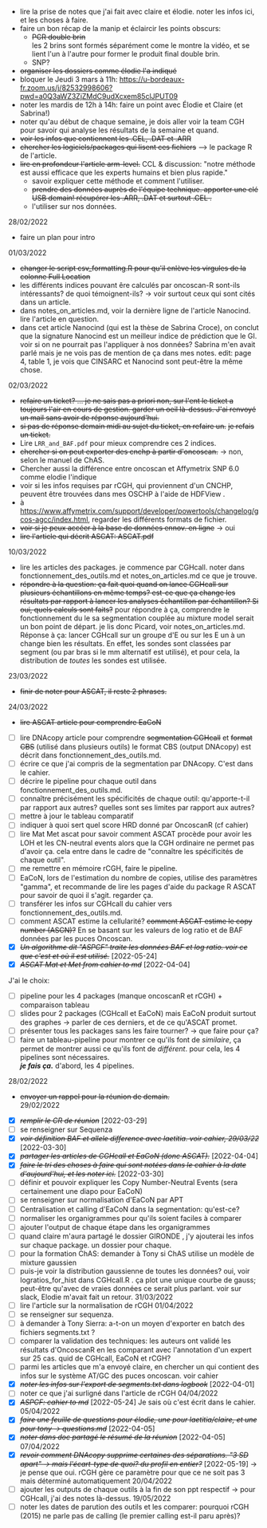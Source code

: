 - lire la prise de notes que j'ai fait avec claire et élodie. noter les infos ici, et les choses à faire.
- faire un bon récap de la manip et éclaircir les points obscurs:
    - ~~PCR double brin~~\
    les 2 brins sont formés séparément come le montre la vidéo, et se lient l'un à l'autre pour former le produit final double brin.
    - SNP?
- ~~organiser les dossiers comme élodie l'a indiqué~~
- bloquer le Jeudi 3 mars à 11h: https://u-bordeaux-fr.zoom.us/j/82532998606?pwd=a0Q3aWZ3ZjZMdC9udXcxem85clJPUT09
- noter les mardis de 12h à 14h: faire un point avec Élodie et Claire (et Sabrina!)
- noter qu'au début de chaque semaine, je dois aller voir la team CGH pour savoir qui analyse les résultats de la semaine et quand.
- ~~voir les infos que contiennent les .CEL, .DAT et .ARR~~
- ~~chercher les logiciels/packages qui lisent ces fichiers~~ --> le package R de l'article.
- ~~lire en profondeur l'article arm-level.~~ CCL & discussion: "notre méthode est aussi efficace que les experts humains et bien plus rapide."
    - savoir expliquer cette méthode et comment l'utiliser.
    - ~~prendre des données auprès de l'équipe technique. apporter une clé USB demain! récupérer les .ARR, .DAT et surtout .CEL .~~
    - l'utiliser sur nos données.

28/02/2022
- faire un plan pour intro 

01/03/2022
- ~~changer le script csv_formatting.R pour qu'il enlève les virgules de la colonne Full Location~~
- les différents indices pouvant êre calculés par oncoscan-R sont-ils intéressants? de quoi témoignent-ils?
    -> voir surtout ceux qui sont cités dans un article.
- dans notes_on_articles.md, voir la dernière ligne de l'article Nanocind. lire l'article en question.
- dans cet article Nanocind (qui est la thèse de Sabrina Croce), on conclut que la signature Nanocind est un meilleur indice de prédiction que le GI. voir si on ne pourrait pas l'appliquer à nos données? Sabrina m'en avait parlé mais je ne vois pas de mention de ça dans mes notes. 
    edit: page 4, table 1, je vois que CINSARC et Nanocind sont peut-être la même chose.  
    
02/03/2022
- ~~refaire un ticket? ... je ne sais pas a priori non, sur l'ent le ticket a toujours l'air en cours de gestion. garder un oeil là-dessus. J'ai renvoyé un mail sans avoir de réponse aujourd'hui.~~
- ~~si pas de réponse demain midi au sujet du ticket, en refaire un.~~
    ~~je refais un ticket.~~
- Lire `LRR_and_BAF.pdf` pour mieux comprendre ces 2 indices.
- ~~chercher si on peut exporter des cnchp à partir d'oncoscan.~~
    -> non, selon le manuel de ChAS.
- Chercher aussi la différence entre oncoscan et Affymetrix SNP 6.0 comme elodie l'indique
- voir si les infos requises par rCGH, qui proviennent d'un CNCHP, peuvent être trouvées dans mes OSCHP à l'aide de HDFView .
- à https://www.affymetrix.com/support/developer/powertools/changelog/gcos-agcc/index.html, regarder les différents formats de fichier.
- ~~voir si je peux accéer à la base de données ennov. en ligne~~
    -> oui
- ~~lire l'article qui décrit ASCAT: ASCAT.pdf~~  

10/03/2022
- lire les articles des packages. je commence par CGHcall. noter dans fonctionnement_des_outils.md et notes_on_articles.md ce que je trouve.
- ~~répondre à la question: ça fait quoi quand on lance CGHcall sur plusieurs échantillons en même temps? est-ce que ça change les résultats par rapport à lancer les analyses échantillon par échantillon? Si oui, quels calculs sont faits?~~
pour répondre à ça, comprendre le fonctionnement du le sa segmentation couplée au mixture model serait un bon point de départ. je lis donc Picard, voir notes_on_articles.md.
Réponse à ça: lancer CGHcall sur un groupe d'E ou sur les E un à un change bien les résultats. En effet, les sondes sont classées par segment (ou par bras si le mm alternatif est utilisé), et pour cela, la distribution de *toutes* les sondes est utilisée.  

23/03/2022
- ~~finir de noter pour ASCAT, il reste 2 phrases.~~

24/03/2022
- ~~lire ASCAT article pour comprendre EaCoN~~
* [ ] lire DNAcopy article pour comprendre ~~segmentation CGHcall~~ et ~~format CBS~~ (utilisé dans plusieurs outils)
le format CBS (output DNAcopy) est décrit dans fonctionnement_des_outils.md. 
* [ ] écrire ce que j'ai compris de la segmentation par DNAcopy. C'est dans le cahier.
* [ ] décrire le pipeline pour chaque outil dans fonctionnement_des_outils.md.
* [ ] connaître précisément les spécificités de chaque outil: qu'apporte-t-il par rapport aux autres? quelles sont ses limites par rapport aux autres?
* [ ] mettre à jour le tableau comparatif
* [ ] indiquer à quoi sert quel score HRD donné par OncoscanR (cf cahier)
* [ ] lire Mat Met ascat pour savoir comment ASCAT procède pour avoir les LOH et les CN-neutral events alors que la CGH ordinaire ne permet pas d'avoir ça. cela entre dans le cadre de "connaître les spécificités de chaque outil".
* [ ] me remettre en mémoire rCGH, faire le pipeline.
* [ ] EaCoN, lors de l'estimation du nombre de copies, utilise des paramètres "gamma", et recommande de lire les pages d'aide du package R ASCAT pour savoir de quoi il s'agit. regarder ça.
* [ ] transférer les infos sur CGHcall du cahier vers fonctionnement_des_outils.md.
* [ ] comment ASCAT estime la cellularité?
~~comment ASCAT estime le copy number (ASCN)?~~
En se basant sur les valeurs de log ratio et de BAF données par les puces Oncoscan.
* [X] ~~*Un algorithme dit "ASPCF" traite les données BAF et log ratio. voir ce que c'est et où il est utilisé.*~~ [2022-05-24]
* [X] ~~*ASCAT Mat et Met from cahier to md*~~ [2022-04-04]

J'ai le choix:
* [ ] pipeline pour les 4 packages (manque oncoscanR et rCGH) + comparaison tableau
* [ ] slides pour 2 packages (CGHcall et EaCoN) mais EaCoN produit surtout des graphes -> parler de ces derniers, et de ce qu'ASCAT promet.
* [ ] présenter tous les packages sans les faire tourner? -> que faire pour ça?
* [ ] faire un tableau-pipeline pour montrer ce qu'ils font de *similaire*, ça permet de montrer aussi ce qu'ils font de *différent*. pour cela, les 4 pipelines sont nécessaires.  
***je fais ça.*** d'abord, les 4 pipelines.

28/02/2022
- ~~envoyer un rappel pour la réunion de demain.~~  
29/02/2022  
* [X] ~~*remplir le CR de réunion*~~ [2022-03-29]  
* [ ] se renseigner sur Sequenza  
* [X] ~~*voir définition BAF et allele difference avec laetitia. voir cahier, 29/03/22*~~ [2022-03-30]
* [X] ~~*partager les articles de CGHcall et EaCoN (donc ASCAT).*~~ [2022-04-04]
* [X] ~~*faire le tri des choses à faire qui sont notées dans le cahier à la date d'aujourd'hui, et les noter ici.*~~ [2022-03-30]
* [ ] définir et pouvoir expliquer les Copy Number-Neutral Events (sera certainement une diapo pour EaCoN)
* [ ] se renseigner sur normalisation d'EaCoN par APT
* [ ] Centralisation et calling d'EaCoN dans la segmentation: qu'est-ce?
* [ ] normaliser les organigrammes pour qu'ils soient faciles à comparer
* [ ] ajouter l'output de chaque étape dans les organigrammes
* [ ] quand claire m'aura partagé le dossier GIRONDE , j'y ajouterai les infos sur chaque package. un dossier pour chaque.
* [ ] pour la formation ChAS: demander à Tony si ChAS utilise un modèle de mixture gaussien
* [ ] puis-je voir la distribution gaussienne de toutes les données? oui, voir logratios_for_hist dans CGHcall.R . ça plot une unique courbe de gauss; peut-être qu'avec de vraies données ce serait plus parlant. voir sur slack, Elodie m'avait fait un retour.
31/03/2022
* [ ] lire l'article sur la normalisation de rCGH
01/04/2022
* [ ] se renseigner sur sequenza.
* [ ] à demander à Tony Sierra: a-t-on un moyen d'exporter en batch des fichiers segments.txt ?
* [ ] comparer la validation des techniques: les auteurs ont validé les résultats d'OncoscanR en les comparant avec l'annotation d'un expert sur 25 cas. quid de CGHcall, EaCoN et rCGH?
* [ ] parmi les articles que m'a envoyé claire, en chercher un qui contient des infos sur le système AT/GC des puces oncoscan. voir cahier
* [X] ~~*noter les infos sur l'export de segments.txt dans logbook*~~ [2022-04-01]
* [ ] noter ce que j'ai surligné dans l'article de rCGH
04/04/2022
* [X] ~~*ASPCF: cahier to md*~~ [2022-05-24] Je sais où c'est écrit dans le cahier.
05/04/2022
* [X] ~~*faire une feuille de questions pour élodie, une pour laetitia/claire, et une pour tony -> questions.md*~~ [2022-04-05]
* [X] ~~*noter dans doc partagé le résumé de la réunion*~~ [2022-04-05]
07/04/2022
* [X] ~~*revoir comment DNAcopy supprime certaines des séparations. "3 SD apart" -> mais l'écart-type de quoi? du profil en entier?*~~ [2022-05-19] -> je pense que oui. rCGH gère ce paramètre pour que ce ne soit pas 3 mais déterminé automatiquement
20/04/2022
* [ ] ajouter les outputs de chaque outils à la fin de son ppt respectif -> pour CGHcall, j'ai des notes là-dessus.
19/05/2022
* [ ] noter les dates de parution des outils et les comparer: pourquoi rCGH (2015) ne parle pas de calling (le premier calling est-il paru après)?

